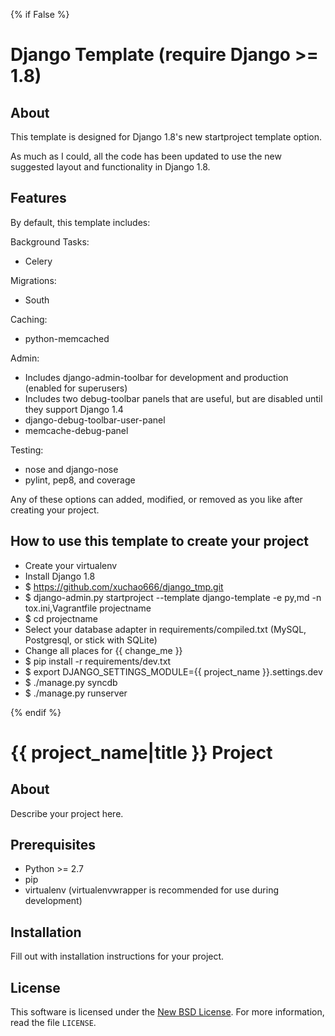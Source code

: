 {% if False %}
# Django Template (require Django >= 1.8) #

## About ##

This template is designed for Django 1.8's new startproject template option.

As much as I could, all the code has been updated to use the new suggested layout
and functionality in Django 1.8.

## Features ##

By default, this template includes:

Background Tasks:

- Celery

Migrations:

- South

Caching:

- python-memcached

Admin:

- Includes django-admin-toolbar for development and production (enabled for superusers)
- Includes two debug-toolbar panels that are useful, but are disabled until they support Django 1.4
 - django-debug-toolbar-user-panel
 - memcache-debug-panel

Testing:

- nose and django-nose
- pylint, pep8, and coverage

Any of these options can added, modified, or removed as you like after creating your project.

## How to use this template to create your project ##

- Create your virtualenv
- Install Django 1.8
- $ https://github.com/xuchao666/django_tmp.git
- $ django-admin.py startproject --template django-template -e py,md -n tox.ini,Vagrantfile projectname
- $ cd projectname
- Select your database adapter in requirements/compiled.txt (MySQL, Postgresql, or stick with SQLite)
- Change all places for {{ change_me }}
- $ pip install -r requirements/dev.txt
- $ export DJANGO_SETTINGS_MODULE={{ project_name }}.settings.dev
- $ ./manage.py syncdb
- $ ./manage.py runserver

{% endif %}
# {{ project_name|title }} Project #

## About ##

Describe your project here.

## Prerequisites ##

- Python >= 2.7
- pip
- virtualenv (virtualenvwrapper is recommended for use during development)

## Installation ##

Fill out with installation instructions for your project.


License
-------
This software is licensed under the [New BSD License][BSD]. For more
information, read the file ``LICENSE``.

[BSD]: http://opensource.org/licenses/BSD-3-Clause
